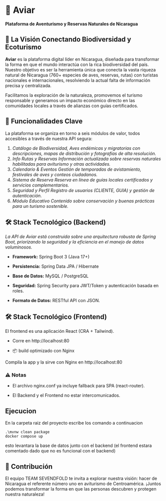 # 🦅 Aviar
**Plataforma de Aventurismo y Reservas Naturales de Nicaragua**

## 🌟 La Visión Conectando Biodiversidad y Ecoturismo

**Aviar** es la plataforma digital líder en Nicaragua, diseñada para transformar la forma en que el mundo interactúa con la rica biodiversidad del país.
  Nuestro objetivo es ser la herramienta única que conecta la vasta riqueza natural de Nicaragua (760+ especies de aves, reservas, rutas) con turistas nacionales e internacionales, resolviendo la actual falta de información precisa y centralizada.

Facilitamos la exploración de la naturaleza, promovemos el turismo responsable y generamos un impacto económico directo en las comunidades locales a través de alianzas con guías certificados.

## 🎯 Funcionalidades Clave

La plataforma se organiza en torno a seis módulos de valor, todos accesibles a través de nuestra API segura:

   1. *Catálogo de Biodiversidad, Aves endémicas y migratorias con descripciones, mapas de distribución y fotografías de alta resolución.*
   2. *Info Rutas y Reservas Información actualizada sobre reservas naturales habilitadas para aviturismo y otras actividades.*
   3. *Calendario & Eventos Gestión de temporadas de avistamiento, festivales de aves y conteos ciudadanos.*
   4. *Sistema de Reserva Reserva en línea de guías locales certificados y servicios complementarios.*
   5. *Seguridad y Perfil Registro de usuarios (CLIENTE, GUIA) y gestión de autenticación.*
   6. *Módulo Educativo Contenido sobre conservación y buenas prácticas para un turismo sostenible.*

## 🛠️ Stack Tecnológico (Backend)
*La API de Aviar está construida sobre una arquitectura robusta de Spring Boot, priorizando la seguridad y la eficiencia en el manejo de datos voluminosos.*

- **Framework:** Spring Boot 3 (Java 17+)

- **Persistencia:** Spring Data JPA / Hibernate

- **Base de Datos:** MySQL / PostgreSQL

- **Seguridad:** Spring Security para JWT/Token y autenticación basada en roles.

- **Formato de Datos:** RESTful API con JSON.

 ## 🛠️ Stack Tecnológico (Frontend)

El frontend es una aplicación React (CRA + Tailwind).

- Corre en http://localhost:80

- 📦 build optimizado con Nginx

Compila la app y la sirve con Nginx en http://localhost:80

### ⚠️ Notas

- El archivo nginx.conf ya incluye fallback para SPA (react-router).

- El Backend y el Frontend no estar intercomunicados.

## Ejecucion

En la carpeta raiz del proyecto escribe los comando a continuacion
```
.\mvnw clean package
docker compose up
```
esto levantara la base de datos junto con el backend (el frontend estara comentado dado que no es funcional con el backend)
## 🤝 Contribución
El equipo TEAM SEVENDFOLD te invita a explorar nuestra visión: hacer de Nicaragua el referente número uno en aviturismo de Centroamérica. ¡Juntos podemos transformar la forma en que las personas descubren y protegen nuestra naturaleza!
